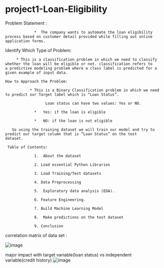 # project1-Loan-Eligibility

Problem Statement :

                 *  The company wants to automate the loan eligibility process based on customer detail provided while filling out online            application forms.     
   Identify Which Type of Problem:

         * This is a classification problem in which we need to classify whether the loan will be eligible or not. classification refers to     a predictive modeling problem where a class label is predicted for a given example of input data.  

    How to Approach the Problem: 

               * This is a Binary Classification problem in which we need to predict our Target label which is “Loan Status”.

                      Loan status can have two values: Yes or NO.

                 *   Yes: if the loan is eligible

                 *   NO: if the loan is not eligible

       So using the training dataset we will train our model and try to predict our target column that is “Loan Status” on the test          dataset.

     Table of Contents:

                 1.  About the dataset 

                 2. Load essential Python Libraries

                 3. Load Training/Test datasets

                 4. Data Preprocessing

                 5.  Exploratory data analysis (EDA).

                 6. Feature Engineering.

                 7. Build Machine Learning Model

                 8.  Make predictions on the test dataset

                 9. Conclusion


correlation matrix of data set :

![image](https://user-images.githubusercontent.com/117625658/211555251-46a54cdb-234c-4896-87a6-3256374bdea9.png)





major impact  with target variable(loan status) vs independent variable(credit history) 
![image](https://user-images.githubusercontent.com/117625658/211556499-912c14b0-71f3-4a52-82d6-a5c2bc3a92d5.png)






